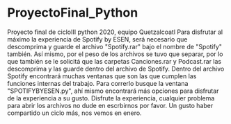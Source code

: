 # ProyectoFinal_Python
Proyecto final de cicloIII python 2020, equipo Quetzalcoatl 
Para disfrutar al máximo la experiencia de Spotify by ESEN, será necesario que descomprima y guarde el archivo "Spotify.rar" bajo el nombre de "Spotify" también. Así mismo, por el peso de los archivos se tuvo que separar, por lo que también se le solicitá que las carpetas Canciones.rar y Podcast.rar las descomprima y las guarde dentro del archivo de Spotify. 
Dentro del archivo Spotify encontrará muchas ventanas que son las que cumplen las funciones internas del trabajo. Para correrlo busque la ventana "SPOTIFYBYESEN.py", ahí mismo encontrará más opciones para disfrutar de la experiencia a su gusto. 
Disfrute la experiencia, cualquier problema para abrir los archivos no dude en escrbirnos por favor. 
Un gusto haber compartido un ciclo más, nos vemos en enero. 
